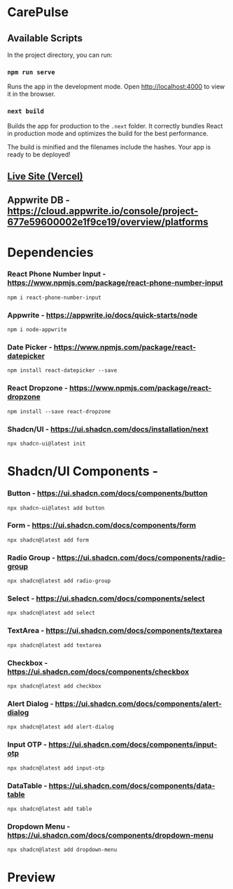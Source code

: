 # CarePulse

## Available Scripts
In the project directory, you can run:

### `npm run serve`

Runs the app in the development mode.
Open [http://localhost:4000](http://localhost:3000) to view it in the browser.

### `next build`

Builds the app for production to the `.next` folder.
It correctly bundles React in production mode and optimizes the build for the best performance.

The build is minified and the filenames include the hashes.
Your app is ready to be deployed!

## [Live Site (Vercel)](https://care-pulsee.vercel.app/)

## Appwrite DB - https://cloud.appwrite.io/console/project-677e59600002e1f9ce19/overview/platforms

# Dependencies

### React Phone Number Input - https://www.npmjs.com/package/react-phone-number-input
    npm i react-phone-number-input

### Appwrite - https://appwrite.io/docs/quick-starts/node
    npm i node-appwrite

### Date Picker - https://www.npmjs.com/package/react-datepicker
    npm install react-datepicker --save

### React Dropzone - https://www.npmjs.com/package/react-dropzone
    npm install --save react-dropzone



### Shadcn/UI - https://ui.shadcn.com/docs/installation/next
    npx shadcn-ui@latest init

# Shadcn/UI Components -

### Button - https://ui.shadcn.com/docs/components/button
    npx shadcn-ui@latest add button

### Form - https://ui.shadcn.com/docs/components/form
    npx shadcn@latest add form

### Radio Group - https://ui.shadcn.com/docs/components/radio-group
    npx shadcn@latest add radio-group

### Select - https://ui.shadcn.com/docs/components/select
    npx shadcn@latest add select

### TextArea - https://ui.shadcn.com/docs/components/textarea
    npx shadcn@latest add textarea

### Checkbox - https://ui.shadcn.com/docs/components/checkbox
    npx shadcn@latest add checkbox

### Alert Dialog - https://ui.shadcn.com/docs/components/alert-dialog
    npx shadcn@latest add alert-dialog

### Input OTP - https://ui.shadcn.com/docs/components/input-otp
    npx shadcn@latest add input-otp

### DataTable - https://ui.shadcn.com/docs/components/data-table
    npx shadcn@latest add table

### Dropdown Menu - https://ui.shadcn.com/docs/components/dropdown-menu
    npx shadcn@latest add dropdown-menu



# Preview
